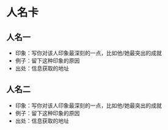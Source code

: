 # 人名卡

## 人名一
* 印象：写你对该人印象最深刻的一点，比如他/她最突出的成就
* 例子：留下这种印象的原因
* 出处：信息获取的地址


## 人名二
* 印象：写你对该人印象最深刻的一点，比如他/她最突出的成就
* 例子：留下这种印象的原因
* 出处：信息获取的地址
